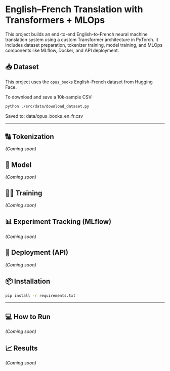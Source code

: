#   English–French Translation with Transformers + MLOps
This project builds an end-to-end English-to-French neural machine translation system using a custom Transformer architecture in PyTorch. It includes dataset preparation, tokenizer training, model training, and MLOps components like MLflow, Docker, and API deployment.


## 📥 Dataset
This project uses the `opus_books` English–French dataset from Hugging Face.

To download and save a 10k-sample CSV:
```bash
python ./src/data/download_dataset.py
```

Saved to: data/opus_books_en_fr.csv

---

## 🔠 Tokenization
_(Coming soon)_

## 🧠 Model
_(Coming soon)_

## 🏋️‍♂️ Training
_(Coming soon)_

## 📊 Experiment Tracking (MLflow)
_(Coming soon)_

## 🚀 Deployment (API)
_(Coming soon)_

## 📦 Installation
```bash
pip install -r requirements.txt
``` 
---
## 💻 How to Run
_(Coming soon)_

## 📈 Results
_(Coming soon)_
 
